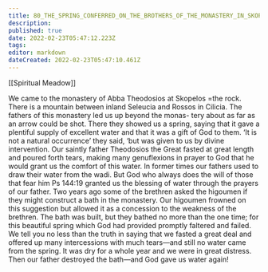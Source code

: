 ```yaml
---
title: 80_THE_SPRING_CONFERRED_ON_THE_BROTHERS_OF_THE_MONASTERY_IN_SKOPELOS_AT_THE_PRAYERS_OF_THEODOSIOS_THEIR_ABBOT
description: 
published: true
date: 2022-02-23T05:47:12.223Z
tags: 
editor: markdown
dateCreated: 2022-02-23T05:47:10.461Z
---
```


[[Spiritual Meadow]]
 
We came to the monastery of Abba Theodosios at Skopelos =the rock. There is a mountain between inland Seleucia and Rossos in Cilicia. The fathers of this monastery led us up beyond the monas- tery about as far as an arrow could be shot. There they showed us a spring, saying that it gave a plentiful supply of excellent water and that it was a gift of God to them. ‘It is not a natural occurrence’ they said, ‘but was given to us by divine intervention. Our saintly father Theodosios the Great fasted at great length and poured forth tears, making many genuflexions in prayer to God that he would grant us the comfort of this water. In former times our fathers used to draw their water from the wadi. But God who always does the will of those that fear him Ps 144:19 granted us the blessing of water through the prayers of our father. Two years ago some of the brethren asked the higoumen if they might construct a bath in the monastery. Our higoumen frowned on this suggestion but allowed it as a concession to the weakness of the brethren. The bath was built, but they bathed no more than the one time; for this beautiful spring which God had provided promptly faltered and failed. We tell you no less than the truth in saying that we fasted a great deal and offered up many intercessions with much tears—and still no water came from the spring. It was dry for a whole year and we were in great distress. Then our father destroyed the bath—and God gave us water again! 
